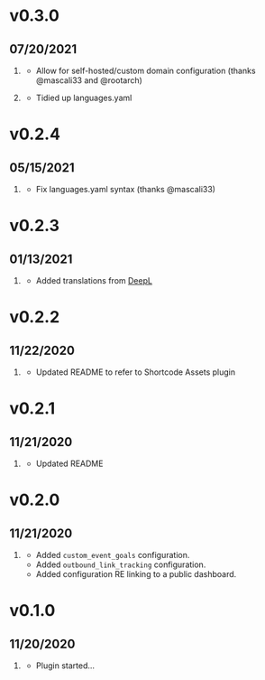 # v0.3.0
##  07/20/2021

1. [](#new)
    * Allow for self-hosted/custom domain configuration (thanks @mascali33 and @rootarch)

1. [](#improvement)
    * Tidied up languages.yaml

# v0.2.4
##  05/15/2021

1. [](#bugfix)
    * Fix languages.yaml syntax (thanks @mascali33)

# v0.2.3
##  01/13/2021

1. [](#improved)
    * Added translations from [DeepL](https://www.deepl.com/en/pro-license#free)

# v0.2.2
##  11/22/2020

1. [](#improved)
    * Updated README to refer to Shortcode Assets plugin

# v0.2.1
##  11/21/2020

1. [](#improved)
    * Updated README
# v0.2.0
##  11/21/2020

1. [](#improved)
    * Added `custom_event_goals` configuration.
    * Added `outbound_link_tracking` configuration.
    * Added configuration RE linking to a public dashboard.

# v0.1.0
##  11/20/2020

1. [](#new)
    * Plugin started...
